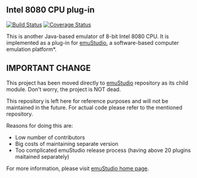 Intel 8080 CPU plug-in
-----------------------
[![Build Status](https://travis-ci.org/vbmacher/8080-cpu.png)](https://travis-ci.org/vbmacher/8080-cpu)
[![Coverage Status](https://coveralls.io/repos/vbmacher/8080-cpu/badge.png?branch=branch-0_20)](https://coveralls.io/r/vbmacher/8080-cpu?branch=branch-0_20)

This is another Java-based emulator of 8-bit Intel 8080 CPU. It is implemented as a plug-in for
[emuStudio](http://emustudio.sf.net), a software-based computer emulation platform\*.

IMPORTANT CHANGE
----------------

This project has been moved directly to [emuStudio](http://github.com/vbmacher/emuStudio) repository as its child
module. Don't worry, the project is NOT dead.

This repository is left here for reference purposes and will not be maintained in the future. For actual
code please refer to the mentioned repository.

Reasons for doing this are:

* Low number of contributors
* Big costs of maintaining separate version
* Too complicated emuStudio release process (having above 20 plugins maitained separately)

For more information, please visit [emuStudio home page](http://emustudio.sourceforge.net/downloads.html).
